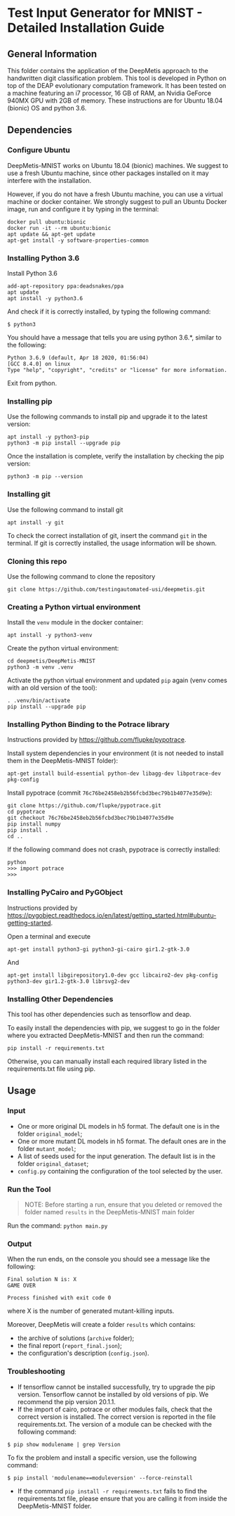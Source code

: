 # Test Input Generator for MNIST - Detailed Installation Guide #

## General Information ##
This folder contains the application of the DeepMetis approach to the handwritten digit classification problem.
This tool is developed in Python on top of the DEAP evolutionary computation framework. It has been tested on a machine featuring an i7 processor, 16 GB of RAM, an Nvidia GeForce 940MX GPU with 2GB of memory. These instructions are for Ubuntu 18.04 (bionic) OS and python 3.6.

## Dependencies ##

### Configure Ubuntu ###

DeepMetis-MNIST works on Ubuntu 18.04 (bionic) machines. We suggest to use a fresh Ubuntu machine, since other packages installed on it may interfere with the installation.

However, if you do not have a fresh Ubuntu machine, you can use a virtual machine or docker container. We strongly suggest to pull an Ubuntu Docker image, run and configure it by typing in the terminal:

``` 
docker pull ubuntu:bionic
docker run -it --rm ubuntu:bionic
apt update && apt-get update
apt-get install -y software-properties-common
```


### Installing Python 3.6 ###
Install Python 3.6
``` 
add-apt-repository ppa:deadsnakes/ppa
apt update
apt install -y python3.6
```

And check if it is correctly installed, by typing the following command:

``` 
$ python3
```

You should have a message that tells you are using python 3.6.*, similar to the following:

``` 
Python 3.6.9 (default, Apr 18 2020, 01:56:04) 
[GCC 8.4.0] on linux
Type "help", "copyright", "credits" or "license" for more information.
```

Exit from python.

### Installing pip ###
Use the following commands to install pip and upgrade it to the latest version:
``` 
apt install -y python3-pip
python3 -m pip install --upgrade pip
```

Once the installation is complete, verify the installation by checking the pip version:

``` 
python3 -m pip --version
```

### Installing git ###
Use the following command to install git
``` 
apt install -y git
```

To check the correct installation of git, insert the command `git` in the terminal. If git is correctly installed, the usage information will be shown.

### Cloning this repo ###
Use the following command to clone the repository
``` 
git clone https://github.com/testingautomated-usi/deepmetis.git
```

### Creating a Python virtual environment ###

Install the `venv` module in the docker container:

``` 
apt install -y python3-venv
```

Create the python virtual environment:

```
cd deepmetis/DeepMetis-MNIST
python3 -m venv .venv
```

Activate the python virtual environment and updated `pip` again (venv comes with an old version of the tool):

```
. .venv/bin/activate
pip install --upgrade pip
```


### Installing Python Binding to the Potrace library ###
Instructions provided by https://github.com/flupke/pypotrace.

Install system dependencies in your environment (it is not needed to install them in the DeepMetis-MNIST folder):

``` 
apt-get install build-essential python-dev libagg-dev libpotrace-dev pkg-config 
```

Install pypotrace (commit `76c76be2458eb2b56fcbd3bec79b1b4077e35d9e`):

```
git clone https://github.com/flupke/pypotrace.git
cd pypotrace
git checkout 76c76be2458eb2b56fcbd3bec79b1b4077e35d9e
pip install numpy
pip install .
cd ..
```

If the following command does not crash, pypotrace is correctly installed:

``` 
python
>>> import potrace
>>>
```

### Installing PyCairo and PyGObject ###
Instructions provided by https://pygobject.readthedocs.io/en/latest/getting_started.html#ubuntu-getting-started.

Open a terminal and execute 

```apt-get install python3-gi python3-gi-cairo gir1.2-gtk-3.0```

And

```apt-get install libgirepository1.0-dev gcc libcairo2-dev pkg-config python3-dev gir1.2-gtk-3.0 librsvg2-dev```

### Installing Other Dependencies ###

This tool has other dependencies such as tensorflow and deap.

To easily install the dependencies with pip, we suggest to go in the folder where you extracted DeepMetis-MNIST and then run the command:

```pip install -r requirements.txt```

Otherwise, you can manually install each required library listed in the requirements.txt file using pip.

## Usage ##

### Input ###

* One or more original DL models in h5 format. The default one is in the folder `original_model`;
* One or more mutant DL models in h5 format. The default ones are in the folder `mutant_model`;
* A list of seeds used for the input generation. The default list is in the folder `original_dataset`;
* `config.py` containing the configuration of the tool selected by the user.


### Run the Tool ###

> NOTE: Before starting a run, ensure that you deleted or removed the folder named `results` in the DeepMetis-MNIST main folder

Run the command:
`python main.py`

### Output ###

When the run ends, on the console you should see a message like the following:

```
Final solution N is: X
GAME OVER

Process finished with exit code 0
```

where X is the number of generated mutant-killing inputs.

Moreover, DeepMetis will create a folder `results` which contains: 
* the archive of solutions (`archive` folder); 
* the final report (`report_final.json`);
* the configuration's description (`config.json`).

### Troubleshooting ###

* If tensorflow cannot be installed successfully, try to upgrade the pip version. Tensorflow cannot be installed by old versions of pip. We recommend the pip version 20.1.1.
* If the import of cairo, potrace or other modules fails, check that the correct version is installed. The correct version is reported in the file requirements.txt. The version of a module can be checked with the following command:
```
$ pip show modulename | grep Version
```
To fix the problem and install a specific version, use the following command:
```
$ pip install 'modulename==moduleversion' --force-reinstall
```

* If the command `pip install -r requirements.txt` fails to find the requirements.txt file, please ensure that you are calling it from inside the DeepMetis-MNIST folder.
